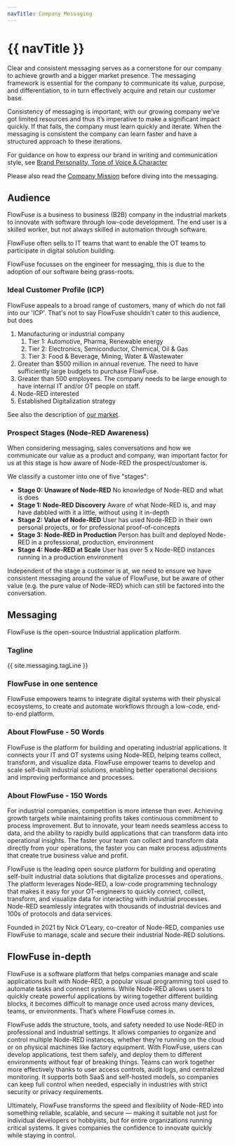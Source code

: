```yaml
---
navTitle: Company Messaging
---
```


# {{ navTitle }}

Clear and consistent messaging serves as a cornerstone for our company to
achieve growth and a bigger market presence. The messaging framework is
essential for the company to communicate its value, purpose, and
differentiation, to in turn effectively acquire and retain our customer base.

Consistency of messaging is important; with our growing company we’ve got
limited resources and thus it’s imperative to make a significant impact quickly.
If that fails, the company must learn quickly and iterate. When the messaging is
consistent the company can learn faster and have a structured approach to these
iterations.

For guidance on how to express our brand in writing and communication style, see
[Brand Personality, Tone of Voice & Character](/handbook/marketing/brand-voice/)

Please also read the
[Company Mission](/handbook/company/strategy/#flowfuse%27s-mission) before
diving into the messaging.

## Audience

FlowFuse is a business to business (B2B) company in the industrial markets to
innovate with software through low-code development. The end user is a skilled
worker, but not always skilled in automation through software.

FlowFuse often sells to IT teams that want to enable the OT teams to participate
in digital solution building.

FlowFuse focusses on the engineer for messaging, this is due to the adoption of
our software being grass-roots.

### Ideal Customer Profile (ICP)

FlowFuse appeals to a broad range of customers, many of which do not fall into
our 'ICP'. That's not to say FlowFuse shouldn't cater to this audience, but does

1. Manufacturing or industrial company
   1. Tier 1: Automotive, Pharma, Renewable energy
   1. Tier 2: Electronics, Semiconductor, Chemical, Oil & Gas
   1. Tier 3: Food & Beverage, Mining, Water & Wastewater
1. Greater than $500 million in annual revenue. The need to have sufficiently
   large budgets to purchase FlowFuse.
1. Greater than 500 employees. The company needs to be large enough to have
   internal IT and/or OT people on staff.
1. Node-RED interested
1. Established Digitalization strategy

See also the description of
[our market](/handbook/company/strategy/#the-market).

### Prospect Stages (Node-RED Awareness)

When considering messaging, sales conversations and how we communicate our value
as a product and company, wan important factor for us at this stage is how aware
of Node-RED the prospect/customer is.

We classify a customer into one of five "stages":

- **Stage 0: Unaware of Node-RED** No knowledge of Node-RED and what is does
- **Stage 1: Node-RED Discovery** Aware of what Node-RED is, and may have
  dabbled with it a little, without using it in-depth
- **Stage 2: Value of Node-RED** User has used Node-RED in their own personal
  projects, or for professional proof-of-concepts
- **Stage 3: Node-RED in Production** Person has built and deployed Node-RED in
  a professional, production, environment
- **Stage 4: Node-RED at Scale** User has over 5 x Node-RED instances running in
  a production environment

Independent of the stage a customer is at, we need to ensure we have consistent
messaging around the value of FlowFuse, but be aware of other value (e.g. the
pure value of Node-RED) which can still be factored into the conversation.

## Messaging

FlowFuse is the open-source Industrial application platform.

### Tagline

{{ site.messaging.tagLine }}

### FlowFuse in one sentence

FlowFuse empowers teams to integrate digital systems with their physical ecosystems, to create and automate workflows through a low-code, end-to-end platform.

### About FlowFuse - 50 Words

FlowFuse is the platform for building and operating industrial applications. It
connects your IT and OT systems using Node-RED, helping teams collect,
transform, and visualize data. FlowFuse empower teams to develop and scale
self-built industrial solutions, enabling better operational decisions and
improving performance and processes.

### About FlowFuse - 150 Words

For industrial companies, competition is more intense than ever. Achieving
growth targets while maintaining profits takes continuous commitment to process
improvement. But to innovate, your team needs seamless access to data, and the
ability to rapidly build applications that can transform data into operational
insights. The faster your team can collect and transform data directly from your
operations, the faster you can make process adjustments that create true
business value and profit.

FlowFuse is the leading open source platform for building and operating
self-built industrial data solutions that digitalize processes and operations.
The platform leverages Node-RED, a low-code programming technology that makes it
easy for your OT-engineers to quickly connect, collect, transform, and visualize
data for interacting with industrial processes. Node-RED seamlessly integrates
with thousands of industrial devices and 100s of protocols and data services.

Founded in 2021 by Nick O’Leary, co-creator of Node-RED, companies use FlowFuse
to manage, scale and secure their industrial Node-RED solutions.

## FlowFuse in-depth

FlowFuse is a software platform that helps companies manage and scale
applications built with Node-RED, a popular visual programming tool used to
automate tasks and connect systems. While Node-RED allows users to quickly
create powerful applications by wiring together different building blocks, it
becomes difficult to manage once used across many devices, teams, or
environments. That’s where FlowFuse comes in.

FlowFuse adds the structure, tools, and safety needed to use Node-RED in
professional and industrial settings. It allows companies to organize and
control multiple Node-RED instances, whether they’re running on the cloud or on
physical machines like factory equipment. With FlowFuse, users can develop
applications, test them safely, and deploy them to different environments
without fear of breaking things. Teams can work together more effectively thanks
to user access controls, audit logs, and centralized monitoring. It supports
both SaaS and self-hosted models, so companies can keep full control when
needed, especially in industries with strict security or privacy requirements.

Ultimately, FlowFuse transforms the speed and flexibility of Node-RED into
something reliable, scalable, and secure — making it suitable not just for
individual developers or hobbyists, but for entire organizations running
critical systems. It gives companies the confidence to innovate quickly while
staying in control.

